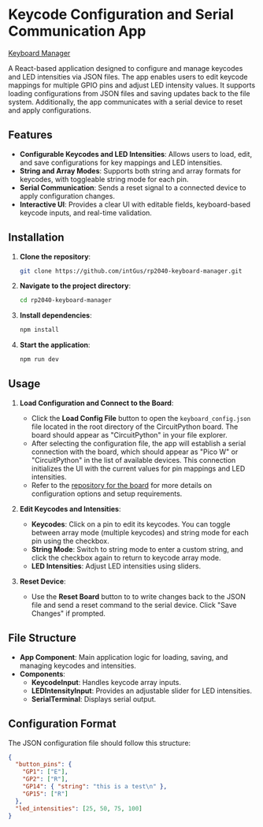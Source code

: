 # Keycode Configuration and Serial Communication App

[Keyboard Manager](https://keyboard-manager.gusdiaz.dev/)

A React-based application designed to configure and manage keycodes and LED intensities via JSON files. The app enables users to edit keycode mappings for multiple GPIO pins and adjust LED intensity values. It supports loading configurations from JSON files and saving updates back to the file system. Additionally, the app communicates with a serial device to reset and apply configurations.

## Features

- **Configurable Keycodes and LED Intensities**: Allows users to load, edit, and save configurations for key mappings and LED intensities.
- **String and Array Modes**: Supports both string and array formats for keycodes, with toggleable string mode for each pin.
- **Serial Communication**: Sends a reset signal to a connected device to apply configuration changes.
- **Interactive UI**: Provides a clear UI with editable fields, keyboard-based keycode inputs, and real-time validation.

## Installation

1. **Clone the repository**:
    ```bash
    git clone https://github.com/intGus/rp2040-keyboard-manager.git
    ```

2. **Navigate to the project directory**:
    ```bash
    cd rp2040-keyboard-manager
    ```

3. **Install dependencies**:
    ```bash
    npm install
    ```

4. **Start the application**:
    ```bash
    npm run dev
    ```

## Usage

1. **Load Configuration and Connect to the Board**:
   - Click the **Load Config File** button to open the `keyboard_config.json` file located in the root directory of the CircuitPython board. The board should appear as "CircuitPython" in your file explorer.
   - After selecting the configuration file, the app will establish a serial connection with the board, which should appear as "Pico W" or "CircuitPython" in the list of available devices. This connection initializes the UI with the current values for pin mappings and LED intensities.
   - Refer to the [repository for the board](https://github.com/intGus/rp2040-keyboard) for more details on configuration options and setup requirements.

2. **Edit Keycodes and Intensities**:
   - **Keycodes**: Click on a pin to edit its keycodes. You can toggle between array mode (multiple keycodes) and string mode for each pin using the checkbox.
   - **String Mode**: Switch to string mode to enter a custom string, and click the checkbox again to return to keycode array mode.
   - **LED Intensities**: Adjust LED intensities using sliders.

3. **Reset Device**:
   - Use the **Reset Board** button to to write changes back to the JSON file and send a reset command to the serial device. Click "Save Changes" if prompted.

## File Structure

- **App Component**: Main application logic for loading, saving, and managing keycodes and intensities.
- **Components**:
  - **KeycodeInput**: Handles keycode array inputs.
  - **LEDIntensityInput**: Provides an adjustable slider for LED intensities.
  - **SerialTerminal**: Displays serial output.

## Configuration Format

The JSON configuration file should follow this structure:

```json
{
  "button_pins": {
    "GP1": ["E"],
    "GP2": ["R"],
    "GP14": { "string": "this is a test\n" },
    "GP15": ["R"]
  },
  "led_intensities": [25, 50, 75, 100]
}
